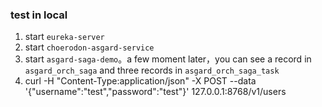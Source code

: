 ### test in local
1. start `eureka-server`
2. start `choerodon-asgard-service`
3. start `asgard-saga-demo`。a few moment later，you can see a record in `asgard_orch_saga` and three records in `asgard_orch_saga_task`
4. curl -H "Content-Type:application/json" -X POST --data '{"username":"test","password":"test"}' 127.0.0.1:8768/v1/users